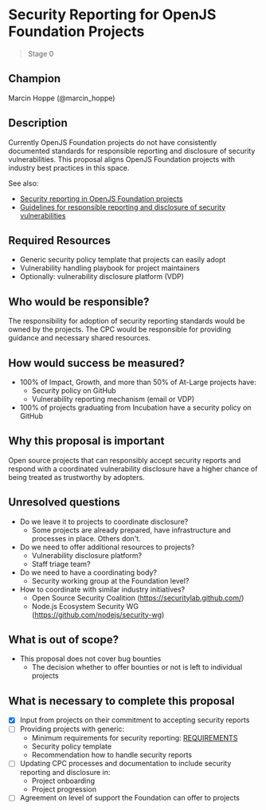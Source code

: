 # Security Reporting for OpenJS Foundation Projects
>  Stage 0

## Champion

Marcin Hoppe (@marcin_hoppe)

## Description

Currently OpenJS Foundation projects do not have consistently documented standards for responsible reporting and disclosure of security vulnerabilities. This proposal aligns OpenJS Foundation projects with industry best practices in this space.

See also:
- [Security reporting in OpenJS Foundation projects](https://gist.github.com/MarcinHoppe/b13a870770522c31a8386ada48b2e40f)
- [Guidelines for responsible reporting and disclosure of security vulnerabilities](https://github.com/nodejs/package-maintenance/blob/master/docs/drafts/security-guidelines.md)

## Required Resources

- Generic security policy template that projects can easily adopt
- Vulnerability handling playbook for project maintainers
- Optionally: vulnerability disclosure platform (VDP)

## Who would be responsible?

The responsibility for adoption of security reporting standards would be owned by the projects. The CPC would be responsible for providing guidance and necessary shared resources.

## How would success be measured?

- 100% of Impact, Growth, and more than 50% of At-Large projects have:
    - Security policy on GitHub
    - Vulnerability reporting mechanism (email or VDP)
- 100% of projects graduating from Incubation have a security policy on GitHub

## Why this proposal is important

Open source projects that can responsibly accept security reports and respond with a coordinated vulnerability disclosure have a higher chance of being treated as trustworthy by adopters.

## Unresolved questions

- Do we leave it to projects to coordinate disclosure?
    - Some projects are already prepared, have infrastructure and processes in place. Others don't.
- Do we need to offer additional resources to projects?
    - Vulnerability disclosure platform?
    - Staff triage team?
- Do we need to have a coordinating body?
    - Security working group at the Foundation level?
- How to coordinate with similar industry initiatives?
    - Open Source Security Coalition (https://securitylab.github.com/)
    - Node.js Ecosystem Security WG (https://github.com/nodejs/security-wg)

## What is out of scope?

- This proposal does not cover bug bounties
    - The decision whether to offer bounties or not is left to individual projects

## What is necessary to complete this proposal

- [x] Input from projects on their commitment to accepting security reports
- [ ] Providing projects with generic:
    - Minimum requirements for security reporting: [REQUIREMENTS](REQUIREMENTS.md)
    - Security policy template
    - Recommendation how to handle security reports
- [ ] Updating CPC processes and documentation to include security reporting and disclosure in:
    - Project onboarding
    - Project progression
- [ ] Agreement on level of support the Foundation can offer to projects
